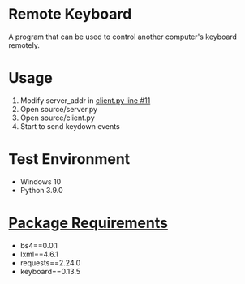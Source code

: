 # Remote Keyboard
A program that can be used to control another computer's keyboard remotely.

# Usage
1. Modify server_addr in [client.py line #11](https://github.com/Andre3000TW/code-vault/blob/82cacd76f7d11d1cb625d36422b343a5da4d7e1c/remote-keyboard/source/client.py#L11)
2. Open source/server.py
3. Open source/client.py
4. Start to send keydown events

# Test Environment
+ Windows 10
+ Python 3.9.0

# [Package Requirements](https://github.com/Andre3000TW/code-vault/blob/master/remote-keyboard/requirements.bat)
+ bs4==0.0.1
+ lxml==4.6.1
+ requests==2.24.0
+ keyboard==0.13.5
